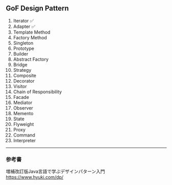 ## GoF Design Pattern

1. Iterator ✅
1. Adapter ✅
1. Template Method
1. Factory Method
1. Singleton
1. Prototype
1. Builder
1. Abstract Factory
1. Bridge
1. Strategy
1. Composite
1. Decorator
1. Visitor
1. Chain of Responsibility
1. Facade
1. Mediator
1. Observer
1. Memento
1. State
1. Flyweight
1. Proxy
1. Command
1. Interpreter

---

### 参考書

増補改訂版Java言語で学ぶデザインパターン入門  
https://www.hyuki.com/dp/
